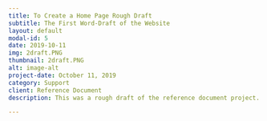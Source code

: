 ```yaml
---
title: To Create a Home Page Rough Draft
subtitle: The First Word-Draft of the Website
layout: default
modal-id: 5
date: 2019-10-11
img: 2draft.PNG
thumbnail: 2draft.PNG
alt: image-alt
project-date: October 11, 2019
category: Support
client: Reference Document
description: This was a rough draft of the reference document project. Of note are the graphics -- they were produced as I was writing the rough draft. I noticed that in most computer science reference documents/how-tos, there were oodles of instructions on how to do stuff, but images would have helped almost all of th em convey their message better. The hand drawn circles where there initially, but thanks to feedback from Lande, I added some more visual elements, such as arrows. It can be found <a href="../AWDPortfolio/assets/AWDthing.pdf">here</a>

---
```

